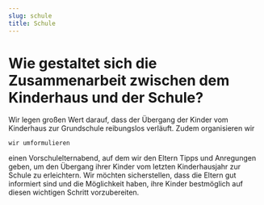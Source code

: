 ```yaml
---
slug: schule
title: Schule
---
```

# Wie gestaltet sich die Zusammenarbeit zwischen dem Kinderhaus und der Schule?

Wir legen großen Wert darauf, dass der Übergang der Kinder vom Kinderhaus zur Grundschule
reibungslos verläuft. Zudem organisieren wir

`wir umformulieren`

einen Vorschulelternabend, auf dem wir den Eltern
Tipps und Anregungen geben, um den Übergang ihrer Kinder vom letzten Kinderhausjahr zur Schule zu
erleichtern. Wir möchten sicherstellen, dass die Eltern gut informiert sind und die Möglichkeit
haben, ihre Kinder bestmöglich auf diesen wichtigen Schritt vorzubereiten.

